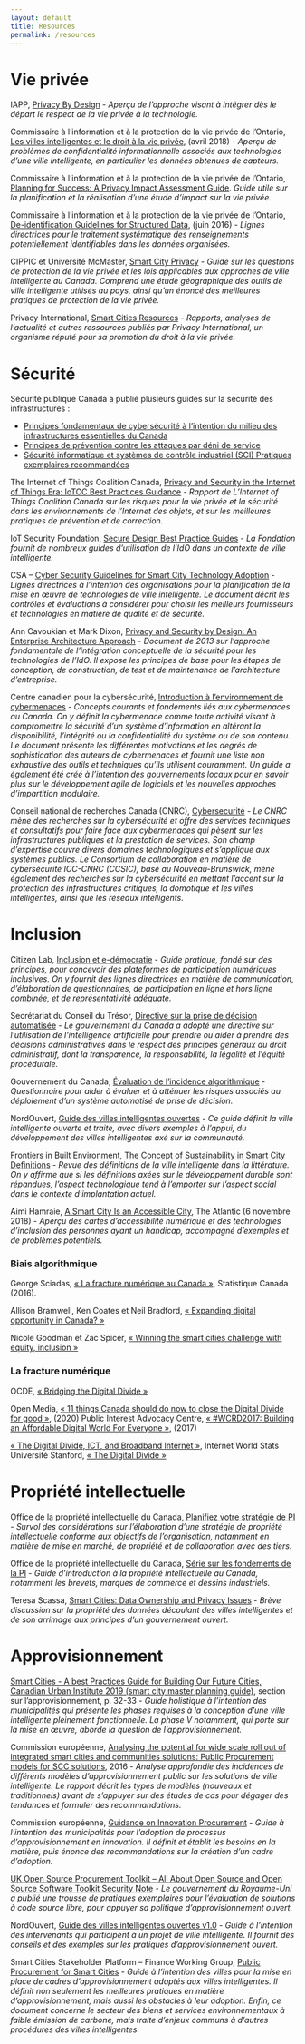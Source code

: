 ```yaml
---
layout: default
title: Resources
permalink: /resources
---
```

# Vie privée

IAPP, [Privacy By Design](https://iapp.org/resources/article/privacy-by-design-the-7-foundational-principles/) - *Aperçu de l’approche visant à intégrer dès le départ le respect de la vie privée à la technologie.*

Commissaire à l’information et à la protection de la vie privée de l’Ontario, [Les villes intelligentes et le droit à la vie privée](https://www.ipc.on.ca/wp-content/uploads/2018/08/fs-tech-smart-cities-f.pdf), (avril 2018) - *Aperçu de problèmes de confidentialité informationnelle associés aux technologies d’une ville intelligente, en particulier les données obtenues de capteurs.*

Commissaire à l’information et à la protection de la vie privée de l’Ontario, [Planning for Success:  A Privacy Impact Assessment Guide](https://www.ipc.on.ca/wp-content/uploads/2015/05/planning-for-success-pia-guide.pdf). *Guide utile sur la planification et la réalisation d’une étude d’impact sur la vie privée.*

Commissaire à l’information et à la protection de la vie privée de l’Ontario, [De-identification Guidelines for Structured Data](https://www.ipc.on.ca/wp-content/uploads/2016/08/Deidentification-Guidelines-for-Structured-Data.pdf), (juin 2016) - *Lignes directrices pour le traitement systématique des renseignements potentiellement identifiables dans les données organisées.*

CIPPIC et Université McMaster, [Smart City Privacy](https://smartcityprivacy.ca/) - *Guide sur les questions de protection de la vie privée et les lois applicables aux approches de ville intelligente au Canada. Comprend une étude géographique des outils de ville intelligente utilisés au pays, ainsi qu’un énoncé des meilleures pratiques de protection de la vie privée.*

Privacy International, [Smart Cities Resources](https://privacyinternational.org/learning-topics/smart-cities) - *Rapports, analyses de l’actualité et autres ressources publiés par Privacy International, un organisme réputé pour sa promotion du droit à la vie privée.*


# Sécurité

Sécurité publique Canada a publié plusieurs guides sur la sécurité des infrastructures :
  * [Principes fondamentaux de cybersécurité à l’intention du milieu des infrastructures essentielles du Canada](https://www.securitepublique.gc.ca/cnt/rsrcs/pblctns/2016-fndmntls-cybr-scrty-cmmnty/index-fr.aspx)
  * [Principes de prévention contre les attaques par déni de service](https://www.securitepublique.gc.ca/cnt/rsrcs/cybr-ctr/2012/tr12-001-fr.aspx.)
  * [Sécurité informatique et systèmes de contrôle industriel (SCI) Pratiques exemplaires recommandées](https://www.securitepublique.gc.ca/cnt/rsrcs/cybr-ctr/2012/tr12-002-fr.aspx)

The Internet of Things Coalition Canada, [Privacy and Security in the Internet of Things Era: IoTCC Best Practices Guidance](https://insightaas.com/new-research-privacy-and-security-in-the-internet-of-things-era-iotcc-best-practices-guidance/) - *Rapport de L’Internet of Things Coalition Canada sur les risques pour la vie privée et la sécurité dans les environnements de l’Internet des objets, et sur les meilleures pratiques de prévention et de correction.*

IoT Security Foundation, [Secure Design Best Practice Guides](https://www.iotsecurityfoundation.org/best-practice-guidelines/) - *La Fondation fournit de nombreux guides d’utilisation de l’IdO dans un contexte de ville intelligente.*

CSA – [Cyber Security Guidelines for Smart City Technology Adoption](https://www.researchgate.net/profile/Mohamad_Amin_Hasbini/publication/320290965_Cyber_Security_Guidelines_for_Smart_City_Technology_Adoption/links/59dbf668458515e9ab452699/Cyber-Security-Guidelines-for-Smart-City-Technology-Adoption.pdf) - *Lignes directrices à l’intention des organisations pour la planification de la mise en œuvre de technologies de ville intelligente. Le document décrit les contrôles et évaluations à considérer pour choisir les meilleurs fournisseurs et technologies en matière de qualité et de sécurité.*

Ann Cavoukian et Mark Dixon, [Privacy and Security by Design: An Enterprise Architecture Approach](https://www.ipc.on.ca/wp-content/uploads/Resources/pbd-privacy-and-security-by-design-oracle.pdf) - *Document de 2013 sur l’approche fondamentale de l’intégration conceptuelle de la sécurité pour les technologies de l’IdO. Il expose les principes de base pour les étapes de conception, de construction, de test et de maintenance de l’architecture d’entreprise.*

Centre canadien pour la cybersécurité, [Introduction à l’environnement de cybermenaces](https://cyber.gc.ca/fr/orientation/introduction-lenvironnement-de-cybermenaces) - *Concepts courants et fondements liés aux cybermenaces au Canada. On y définit la cybermenace comme toute activité visant à compromettre la sécurité d’un système d’information en altérant la disponibilité, l’intégrité ou la confidentialité du système ou de son contenu. Le document présente les différentes motivations et les degrés de sophistication des auteurs de cybermenaces et fournit une liste non exhaustive des outils et techniques qu’ils utilisent couramment. Un guide a également été créé à l’intention des gouvernements locaux pour en savoir plus sur le développement agile de logiciels et les nouvelles approches d’impartition modulaire.*

Conseil national de recherches Canada (CNRC), [Cybersecurité](https://nrc.canada.ca/fr/recherche-developpement/produits-services/services-techniques-consultatifs/cybersecurite) - *Le CNRC mène des recherches sur la cybersécurité et offre des services techniques et consultatifs pour faire face aux cybermenaces qui pèsent sur les infrastructures publiques et la prestation de services. Son champ d’expertise couvre divers domaines technologiques et s’applique aux systèmes publics. Le Consortium de collaboration en matière de cybersécurité ICC-CNRC (CCSIC), basé au Nouveau-Brunswick, mène également des recherches sur la cybersécurité en mettant l’accent sur la protection des infrastructures critiques, la domotique et les villes intelligentes, ainsi que les réseaux intelligents.*

# Inclusion

Citizen Lab, [Inclusion et e-démocratie](https://www.citizenlab.co/ebooks-fr/inclusion-et-e-democratie) - *Guide pratique, fondé sur des principes, pour concevoir des plateformes de participation numériques inclusives. On y fournit des lignes directrices en matière de communication, d’élaboration de questionnaires, de participation en ligne et hors ligne combinée, et de représentativité adéquate.*

Secrétariat du Conseil du Trésor, [Directive sur la prise de décision automatisée](https://www.tbs-sct.gc.ca/pol/doc-fra.aspx?id=32592) - *Le gouvernement du Canada a adopté une directive sur l’utilisation de l’intelligence artificielle pour prendre ou aider à prendre des décisions administratives dans le respect des principes généraux du droit administratif, dont la transparence, la responsabilité, la légalité et l’équité procédurale.*

Gouvernement du Canada, [Évaluation de l’incidence algorithmique](https://www.canada.ca/fr/gouvernement/systeme/gouvernement-numerique/innovations-gouvernementales-numeriques/utilisation-responsable-ai/evaluation-incidence-algorithmique.html) - *Questionnaire pour aider à évaluer et à atténuer les risques associés au déploiement d’un système automatisé de prise de décision.*

NordOuvert, [Guide des villes intelligentes ouvertes](https://www.nordouvert.ca/publications/#guide-des-villes-intelligentes-ouvertes) - *Ce guide définit la ville intelligente ouverte et traite, avec divers exemples à l’appui, du développement des villes intelligentes axé sur la communauté.*

Frontiers in Built Environment, [The Concept of Sustainability in Smart City Definitions](https://doi.org/10.3389/fbuil.2020.00077) - *Revue des définitions de la ville intelligente dans la littérature. On y affirme que si les définitions axées sur le développement durable sont répandues, l’aspect technologique tend à l’emporter sur l’aspect social dans le contexte d’implantation actuel.*

Aimi Hamraie, [A Smart City Is an Accessible City](https://www.theatlantic.com/technology/archive/2018/11/city-apps-help-and-hinder-disability/574963/), The Atlantic (6 novembre 2018) - *Aperçu des cartes d’accessibilité numérique et des technologies d’inclusion des personnes ayant un handicap, accompagné d’exemples et de problèmes potentiels.*

### Biais algorithmique

George Sciadas, [« La fracture numérique au Canada »](https://www150.statcan.gc.ca/n1/fr/pub/56f0009x/56f0009x2002001-fra.pdf?st=BkuHMyKe), Statistique Canada (2016).

Allison Bramwell, Ken Coates et Neil Bradford, [« Expanding digital opportunity in Canada? »](https://munkschool.utoronto.ca/ipl/files/2019/04/Bramwell_Coates_Bradford-Summary-Theme-IV-18AP2019.pdf)

Nicole Goodman et Zac Spicer, [« Winning the smart cities challenge with equity, inclusion »](https://policyoptions.irpp.org/magazines/march-2018/winning-smart-cities-challenge-equity-inclusion/)

### La fracture numérique

OCDE, [« Bridging the Digital Divide »](https://www.oecd.org/site/schoolingfortomorrowknowledgebase/themes/ict/bridgingthedigitaldivide.htm)

Open Media, [« 11 things Canada should do now to close the Digital Divide for good »](https://openmedia.org/article/item/11-things-against-digital-divide), (2020)
Public Interest Advocacy Centre, [« #WCRD2017: Building an Affordable Digital World For Everyone »](https://www.piac.ca/our-specialities/wcrd2017-building-an-affordable-digital-world-for-everyone/), (2017)

[« The Digital Divide, ICT, and Broadband Internet »](https://www.internetworldstats.com/links10.htm), Internet World Stats
Université Stanford, [« The Digital Divide »](https://cs.stanford.edu/people/eroberts/cs181/projects/digital-divide/start.html)

# Propriété intellectuelle

Office de la propriété intellectuelle du Canada, [Planifiez votre stratégie de PI](https://www.ic.gc.ca/eic/site/cipointernet-internetopic.nsf/fra/wr04563.html) - *Survol des considérations sur l’élaboration d’une stratégie de propriété intellectuelle conforme aux objectifs de l’organisation, notamment en matière de mise en marché, de propriété et de collaboration avec des tiers.*

Office de la propriété intellectuelle du Canada, [Série sur les fondements de la PI](https://www.ic.gc.ca/eic/site/cipointernet-internetopic.nsf/fra/h_wr04590.html) - *Guide d’introduction à la propriété intellectuelle au Canada, notamment les brevets, marques de commerce et dessins industriels.*

Teresa Scassa, [Smart Cities: Data Ownership and Privacy Issues](https://www.teresascassa.ca/index.php?option=com_k2&view=item&id=241:smart-cities-data-ownership-and-privacy-issues&Itemid=81) - *Brève discussion sur la propriété des données découlant des villes intelligentes et de son arrimage aux principes d’un gouvernement ouvert.*

# Approvisionnement

[Smart Cities - A best Practices Guide for Building Our Future Cities, Canadian Urban Institute 2019 (smart city master planning guide)](https://static1.squarespace.com/static/546bbd2ae4b077803c592197/t/5b2bbd44aa4a9970b3cff95f/1529593163251/CUIPublication.SmartPlanningOurSmartCities.June2018.pdf), section sur l’approvisionnement, p. 32-33 - *Guide holistique à l’intention des municipalités qui présente les phases requises à la conception d’une ville intelligente pleinement fonctionnelle. La phase V notamment, qui porte sur la mise en œuvre, aborde la question de l’approvisionnement.*

Commission européenne, [Analysing the potential for wide scale roll out of integrated smart cities and communities solutions: Public Procurement models for SCC solutions](https://eu-smartcities.eu/sites/eu-smartcities.eu/files/2017-09/D8.2_Public%20procurement%20models%20for%20SCC%20solutions.pdf), 2016 - *Analyse approfondie des incidences de différents modèles d’approvisionnement public sur les solutions de ville intelligente. Le rapport décrit les types de modèles (nouveaux et traditionnels) avant de s’appuyer sur des études de cas pour dégager des tendances et formuler des recommandations.*

Commission européenne, [Guidance on Innovation Procurement](https://ec.europa.eu/docsroom/documents/29261/attachments/1/translations/en/renditions/native) - *Guide à l’intention des municipalités pour l’adoption de processus d’approvisionnement en innovation. Il définit et établit les besoins en la matière, puis énonce des recommandations sur la création d’un cadre d’adoption.*

[UK Open Source Procurement Toolkit – All About Open Source and Open Source Software Toolkit Security Note](https://www.gov.uk/government/publications/open-source-procurement-toolkit) - *Le gouvernement du Royaume-Uni a publié une trousse de pratiques exemplaires pour l’évaluation de solutions à code source libre, pour appuyer sa politique d’approvisionnement ouvert.*

NordOuvert, [Guide des villes intelligentes ouvertes v1.0](https://docs.google.com/document/d/14BuvTBFylHeK9WrPsmJ5XCJrhRBKTL51mAEIrQVwnM0/edit) - *Guide à l’intention des intervenants qui participent à un projet de ville intelligente. Il fournit des conseils et des exemples sur les pratiques d’approvisionnement ouvert.*

Smart Cities Stakeholder Platform – Finance Working Group, [Public Procurement for Smart Cities](https://www.google.com/url?sa=t&rct=j&q=&esrc=s&source=web&cd=&ved=2ahUKEwja6KLS79DpAhXMdN8KHbguCuoQFjABegQIChAD&url=http%3A%2F%2Fwww.sustainable-procurement.org%2Ffileadmin%2Ftemplates%2Fsp_platform%2Flib%2Fsp_platform_resources%2Ftools%2Fpush_resource_file.php%3Fuid%3D42abe812&usg=AOvVaw2N8fO6j8c5uQG9GDEARAs2) - *Guide à l’intention des villes pour la mise en place de cadres d’approvisionnement adaptés aux villes intelligentes. Il définit non seulement les meilleures pratiques en matière d’approvisionnement, mais aussi les obstacles à leur adoption. Enfin, ce document concerne le secteur des biens et services environnementaux à faible émission de carbone, mais traite d’enjeux communs à d’autres procédures des villes intelligentes.*

